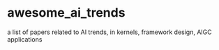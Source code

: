 # awesome_ai_trends
a list of papers related to AI trends, in kernels, framework design, AIGC applications
